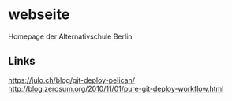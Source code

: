 # webseite
Homepage der Alternativschule Berlin

## Links
https://julo.ch/blog/git-deploy-pelican/
http://blog.zerosum.org/2010/11/01/pure-git-deploy-workflow.html
